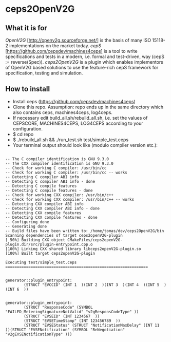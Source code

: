 # ceps2OpenV2G
## What it is for
*OpenV2G* [http://openv2g.sourceforge.net/] is the basis of many ISO 15118-2 implementations on the market today. *cepS* [https://github.com/cepsdev/machines4ceps] is a tool to write specifications and tests in a modern, i.e. formal and test-driven, way (cepS := reverse(Spec)). *ceps2OpenV2G* is a plugin which enables implementors of OpenV2G based solutions to use the feature-rich cepS framework for specification, testing and simulation.
## How to install
- Install ceps (https://github.com/cepsdev/machines4ceps)
- Clone this repo. Assumption: repo ends up in the same directory which also contains ceps, machines4ceps, log4ceps.
- If necessary edit build_all.sh/rebuild_all.sh, i.e. set the values of CEPSCORE, MACHINES4CEPS, LOG4CEPS according to your configuration.
- $ cd repo
- $ ./rebuild_all.sh && ./run_test.sh test/simple_test.ceps
- Your terminal output should look like (modulo compiler version etc.):

```

-- The C compiler identification is GNU 9.3.0
-- The CXX compiler identification is GNU 9.3.0
-- Check for working C compiler: /usr/bin/cc
-- Check for working C compiler: /usr/bin/cc -- works
-- Detecting C compiler ABI info
-- Detecting C compiler ABI info - done
-- Detecting C compile features
-- Detecting C compile features - done
-- Check for working CXX compiler: /usr/bin/c++
-- Check for working CXX compiler: /usr/bin/c++ -- works
-- Detecting CXX compiler ABI info
-- Detecting CXX compiler ABI info - done
-- Detecting CXX compile features
-- Detecting CXX compile features - done
-- Configuring done
-- Generating done
-- Build files have been written to: /home/tomas/dev/ceps2OpenV2G/bin
Scanning dependencies of target ceps2openV2G-plugin
[ 50%] Building CXX object CMakeFiles/ceps2openV2G-plugin.dir/src/plugin-entrypoint.cpp.o
[100%] Linking CXX shared library libceps2openV2G-plugin.so
[100%] Built target ceps2openV2G-plugin

Executing test/simple_test.ceps
==============================================================


generator::plugin_entrypoint:
        (STRUCT "EVCCID" (INT 1  )(INT 2  )(INT 3  )(INT 4  )(INT 5  )(INT 6  ))


generator::plugin_entrypoint:
        (STRUCT "ResponseCode" (SYMBOL "FAILED_MeteringSignatureNotValid" "v2gResponsCodeType" ))
        (STRUCT "EVSEID" (INT 1234567  ))
        (STRUCT "EVSETimeStamp" (INT 123456789  ))
        (STRUCT "EVSEStatus" (STRUCT "NotificationMaxDelay" (INT 11  ))(STRUCT "EVSENotification" (SYMBOL "ReNegotiation" "v2gEVSENotificationType" )))


```

